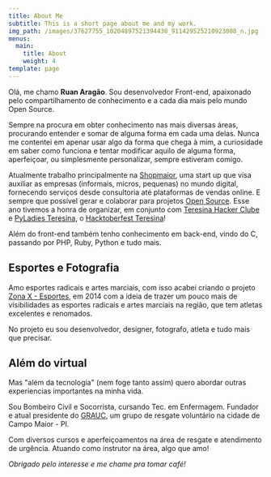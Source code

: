 ```yaml
---
title: About Me
subtitle: This is a short page about me and my work.
img_path: /images/37627755_10204897521394430_911429525210923008_n.jpg
menus:
  main:
    title: About
    weight: 4
template: page
---
```

Olá, me chamo **Ruan Aragão**. Sou desenvolvedor Front-end, apaixonado pelo compartilhamento de conhecimento e a cada dia mais pelo mundo Open Source.

Sempre na procura em obter conhecimento nas mais diversas áreas, procurando entender e somar de alguma forma em cada uma delas. Nunca me contentei em apenar usar algo da forma que chega à mim, a curiosidade em saber como funciona e tentar modificar aquilo de alguma forma, aperfeiçoar, ou simplesmente personalizar, sempre estiveram comigo. 

Atualmente trabalho principalmente na [Shopmaior](https://shopmaior.com.br), uma start up que visa auxiliar as empresas (informais, micros, pequenas) no mundo digital, fornecendo serviços desde consultoria até plataformas de vendas online. E sempre que possível gerar e colaborar para projetos [Open Source](https://github.com/shopmaior). Esse ano tivemos a honra de organizar, em conjunto com [Teresina Hacker Clube](https://teresinahc.github.io) e [PyLadies Teresina](https://pyladiesteresina.github.io), o [Hacktoberfest Teresina](https://hacktoberfest.shopmaior.com.br)!

Além do front-end também tenho conhecimento em back-end, vindo do C, passando por PHP, Ruby, Python e tudo mais.

## Esportes e Fotografia 

Amo esportes radicais e artes marciais, com isso acabei criando o projeto [Zona X - Esportes](https://facebook.com/zxesportes), em 2014 com a ideia de trazer um pouco mais de visibilidades as esportes radicais e artes marciais na região, que tem atletas excelentes e renomados.

No projeto eu sou desenvolvedor, designer, fotografo, atleta e tudo mais que precisar. 

## Além do virtual

Mas "além da tecnologia" (nem foge tanto assim) quero abordar outras experiencias importantes na minha vida.

Sou Bombeiro Civil e Socorrista, cursando Tec. em Enfermagem. Fundador e atual presidente do [GRAUC](https://grauc.github.io/), um grupo de resgate voluntário na cidade de Campo Maior - PI.

Com diversos cursos e aperfeiçoamentos na área de resgate e atendimento de urgência. Atuando como instrutor na área, algo que amo!

_Obrigado pelo interesse e me chame pra tomar café!_
